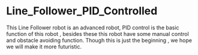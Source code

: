 # Line_Follower_PID_Controlled
This Line Follower robot is an advanced robot, PID control is the basic function of this robot , besides these this robot have some manual control and obstacle avoiding function. Though this is just the beginning , we hope we will make it more futuristic.

